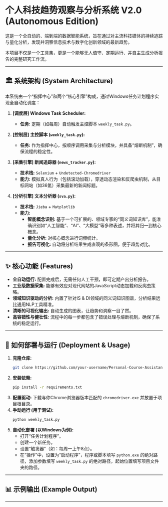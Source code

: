 # 个人科技趋势观察与分析系统 V2.0 (Autonomous Edition)

这是一个全自动的、端到端的数据智能系统，旨在通过对主流科技媒体的持续追踪与量化分析，发现并洞察信息技术与数字化创新领域的最新趋势。

本项目不仅是一个工具集，更是一个能够无人值守、定期运行、并自主生成分析报告的完整研究工作流。

---

## 🏛️ 系统架构 (System Architecture)

本系统由一个“指挥中心”和两个“核心引擎”构成，通过Windows任务计划程序实现全自动化调度：

1.  **[调度层] Windows Task Scheduler:**
    -   **任务:** 定期（如每周）自动触发主控脚本 `weekly_task.py`。

2.  **[控制层] 主控脚本 (`weekly_task.py`):**
    -   **任务:** 作为指挥中心，按顺序调用采集与分析模块，并具备“熔断机制”，确保流程的稳定性。

3.  **[采集引擎] 新闻追踪器 (`news_tracker.py`):**
    -   **技术栈:** `Selenium` + `Undetected-Chromedriver`
    -   **能力:** 模拟真人行为（包括滚动加载），穿透动态渲染和反爬虫机制，从目标网站（如36氪）采集最新的新闻标题。

4.  **[分析引擎] 文本分析器 (`sva.py`):**
    -   **技术栈:** `Jieba` + `Matplotlib`
    -   **能力:**
        -   **智能概念识别:** 基于一个可扩展的、领域专家的“同义词知识库”，能准确识别如“人工智能”、“AI”、“大模型”等多种表述，并将其归一到核心概念。
        -   **量化分析:** 对核心概念进行词频统计。
        -   **报告可视化:** 自动将分析结果生成直观的条形图，便于趋势对比。

---

## ✨ 核心功能 (Features)

-   **全自动运行:** 配置完成后，无需任何人工干预，即可定期产出分析报告。
-   **工业级数据采集:** 能够有效应对现代网站的JavaScript动态加载和反爬虫策略。
-   **领域知识驱动的分析:** 内置了针对IS & DI领域的同义词知识图谱，分析结果远比通用NLP工具精准。
-   **清晰的可视化输出:** 自动生成的图表，让趋势和洞察一目了然。
-   **高容错性与健壮性:** 流程中的每一步都包含了错误处理与熔断机制，确保了系统的稳定运行。

---

## 🚀 如何部署与运行 (Deployment & Usage)

1.  **克隆仓库:**
    ```bash
    git clone https://github.com/your-username/Personal-Course-Assistant.git
    ```
2.  **安装依赖:**
    ```bash
    pip install -r requirements.txt
    ```
3.  **配置驱动:** 下载与你Chrome浏览器版本匹配的 `chromedriver.exe` 并放置于项目根目录。
4.  **手动运行 (用于测试):**
    ```bash
    python weekly_task.py
    ```
5.  **自动化部署 (以Windows为例):**
    -   打开“任务计划程序”。
    -   创建一个新任务。
    -   设置“触发器”（如：每周一上午8点）。
    -   在“操作”中，设置为“启动程序”，程序或脚本填写 `python.exe` 的绝对路径，添加参数填写 `weekly_task.py` 的绝对路径，起始位置填写项目文件夹的路径。

---

## 📊 示例输出 (Example Output)


---

